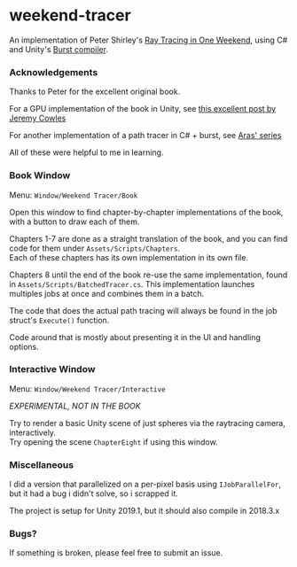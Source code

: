 # weekend-tracer
An implementation of Peter Shirley's [Ray Tracing in One Weekend](http://www.realtimerendering.com/raytracing/Ray%20Tracing%20in%20a%20Weekend.pdf), using C# and Unity's [Burst compiler](https://docs.unity3d.com/Packages/com.unity.burst@1.0/manual/index.html).

### Acknowledgements

Thanks to Peter for the excellent original book.

For a GPU implementation of the book in Unity, see [this excellent post by Jeremy Cowles](https://medium.com/@jcowles/gpu-ray-tracing-in-one-weekend-3e7d874b3b0f)

For another implementation of a path tracer in C# + burst, see [Aras' series](https://aras-p.info/blog/2018/03/28/Daily-Pathtracer-Part-3-CSharp-Unity-Burst/)

All of these were helpful to me in learning.


### Book Window

Menu: `Window/Weekend Tracer/Book`

Open this window to find chapter-by-chapter implementations of the book, with a button to draw each of them.

Chapters 1-7 are done as a straight translation of the book, and you can find code for them under `Assets/Scripts/Chapters`.  
Each of these chapters has its own implementation in its own file. 

Chapters 8 until the end of the book re-use the same implementation, found in `Assets/Scripts/BatchedTracer.cs`.
This implementation launches multiples jobs at once and combines them in a batch.

The code that does the actual path tracing will always be found in the job struct's `Execute()` function. 

Code around that is mostly about presenting it in the UI and handling options.


### Interactive Window
Menu: `Window/Weekend Tracer/Interactive`

_EXPERIMENTAL, NOT IN THE BOOK_

Try to render a basic Unity scene of just spheres via the raytracing camera, interactively.  
Try opening the scene `ChapterEight` if using this window.



### Miscellaneous

I did a version that parallelized on a per-pixel basis using `IJobParallelFor`, but it had a bug i didn't solve, so i scrapped it.

The project is setup for Unity 2019.1, but it should also compile in 2018.3.x

### Bugs?

If something is broken, please feel free to submit an issue.  
